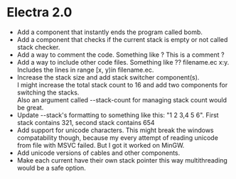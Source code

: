 # Electra 2.0

+ Add a component that instantly ends the program called bomb.
+ Add a component that checks if the current stack is empty or not called stack checker.
+ Add a way to comment the code. Something like ? This is a comment ?
+ Add a way to include other code files. Something like ?? filename.ec x:y. Includes the lines in range [x, y)in filename.ec.
+ Increase the stack size and add stack switcher component(s).  
I might increase the total stack count to 16 and add two components for switching the stacks.  
Also an argument called --stack-count for managing stack count would be great.
+ Update --stack's formatting to something like this: "1 2 3,4 5 6". First stack contains 321, second stack contains 654
+ Add support for unicode characters. This might break the windows compatability though, because my every attempt of reading unicode from file with MSVC failed. But I got it worked on MinGW.
+ Add unicode versions of cables and other components.
+ Make each current have their own stack pointer this way multithreading would be a safe option.
